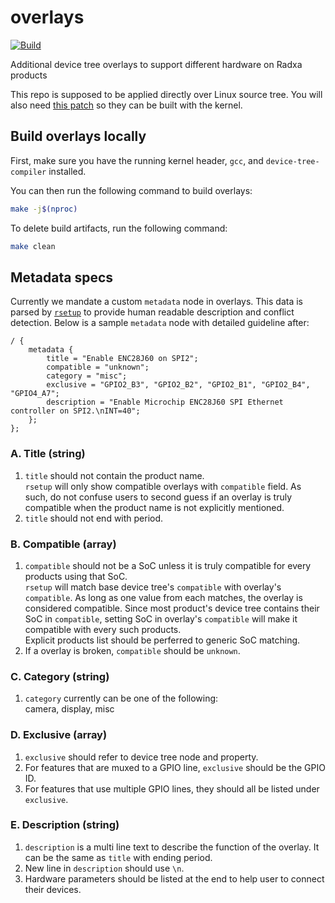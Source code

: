 # overlays
[![Build](https://github.com/radxa/overlays/actions/workflows/build.yml/badge.svg)](https://github.com/radxa/overlays/actions/workflows/build.yml)

Additional device tree overlays to support different hardware on Radxa products

This repo is supposed to be applied directly over Linux source tree. You will also need [this patch](https://github.com/radxa-repo/bsp/blob/main/linux/latest/0100-vendor/0001-VENDOR-Add-Radxa-overlays.patch) so they can be built with the kernel.

## Build overlays locally

First, make sure you have the running kernel header, `gcc`, and `device-tree-compiler` installed.

You can then run the following command to build overlays:

```bash
make -j$(nproc)
```

To delete build artifacts, run the following command:

```bash
make clean
```

## Metadata specs

Currently we mandate a custom `metadata` node in overlays. This data is parsed by [`rsetup`](https://github.com/radxa-pkg/rsetup) to provide human readable description and conflict detection. Below is a sample `metadata` node with detailed guideline after:

```
/ {
	metadata {
		title = "Enable ENC28J60 on SPI2";
		compatible = "unknown";
		category = "misc";
		exclusive = "GPIO2_B3", "GPIO2_B2", "GPIO2_B1", "GPIO2_B4", "GPIO4_A7";
		description = "Enable Microchip ENC28J60 SPI Ethernet controller on SPI2.\nINT=40";
	};
};
```

### A. Title (string)

1. `title` should not contain the product name.  
   `rsetup` will only show compatible overlays with `compatible` field. As such, do not confuse users to second guess if an overlay is truly compatible when the product name is not explicitly mentioned.
2. `title` should not end with period.

### B. Compatible (array)

1. `compatible` should not be a SoC unless it is truly compatible for every products using that SoC.  
   `rsetup` will match base device tree's `compatible` with overlay's `compatible`. As long as one value from each matches, the overlay is considered compatible. Since most product's device tree contains their SoC in `compatible`, setting SoC in overlay's `compatible` will make it compatible with every such products.  
   Explicit products list should be perferred to generic SoC matching.
2. If a overlay is broken, `compatible` should be `unknown`.

### C. Category (string)

1. `category` currently can be one of the following:  
   camera, display, misc

### D. Exclusive (array)

1. `exclusive` should refer to device tree node and property.
2. For features that are muxed to a GPIO line, `exclusive` should be the GPIO ID.
3. For features that use multiple GPIO lines, they should all be listed under `exclusive`.

### E. Description (string)

1. `description` is a multi line text to describe the function of the overlay. It can be the same as `title` with ending period.
2. New line in `description` should use `\n`.
3. Hardware parameters should be listed at the end to help user to connect their devices.
